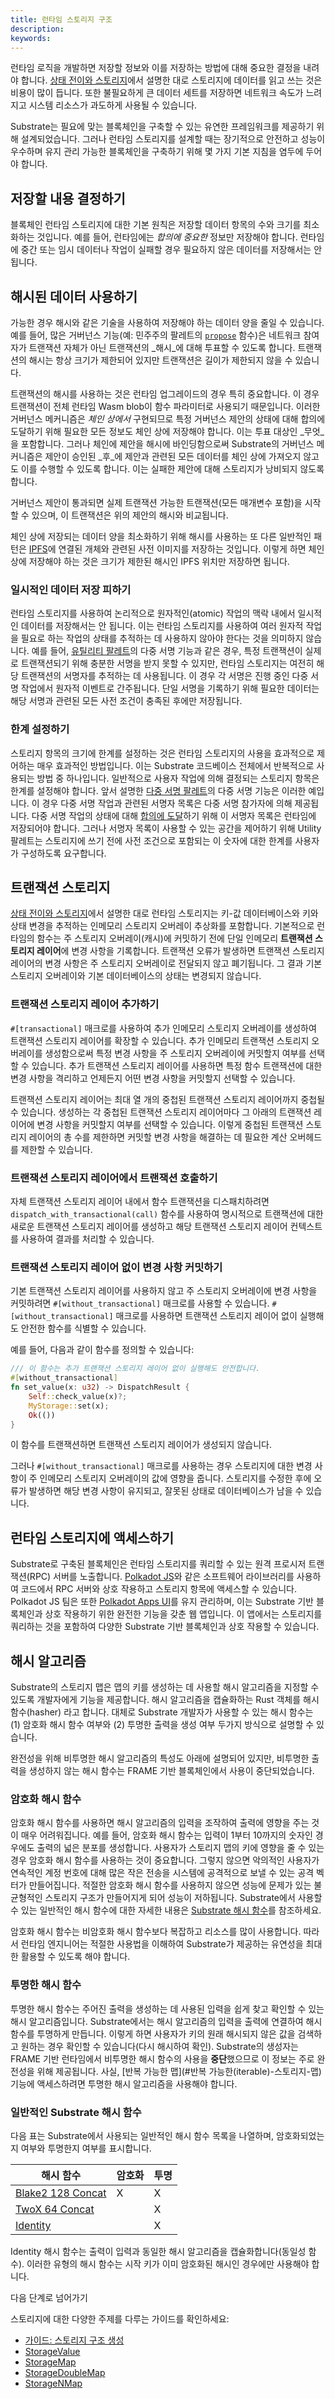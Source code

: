 ```yaml
---
title: 런타임 스토리지 구조
description:
keywords:
---
```


런타임 로직을 개발하면 저장할 정보와 이를 저장하는 방법에 대해 중요한 결정을 내려야 합니다. [상태 전이와 스토리지](/learn/state-transitions-and-storage/)에서 설명한 대로 스토리지에 데이터를 읽고 쓰는 것은 비용이 많이 듭니다. 또한 불필요하게 큰 데이터 세트를 저장하면 네트워크 속도가 느려지고 시스템 리소스가 과도하게 사용될 수 있습니다.

Substrate는 필요에 맞는 블록체인을 구축할 수 있는 유연한 프레임워크를 제공하기 위해 설계되었습니다. 그러나 런타임 스토리지를 설계할 때는 장기적으로 안전하고 성능이 우수하며 유지 관리 가능한 블록체인을 구축하기 위해 몇 가지 기본 지침을 염두에 두어야 합니다.

## 저장할 내용 결정하기

블록체인 런타임 스토리지에 대한 기본 원칙은 저장할 데이터 항목의 수와 크기를 최소화하는 것입니다. 예를 들어, 런타임에는 _합의에 중요한_ 정보만 저장해야 합니다. 런타임에 중간 또는 임시 데이터나 작업이 실패할 경우 필요하지 않은 데이터를 저장해서는 안 됩니다.

## 해시된 데이터 사용하기

가능한 경우 해시와 같은 기술을 사용하여 저장해야 하는 데이터 양을 줄일 수 있습니다. 예를 들어, 많은 거버넌스 기능(예: 민주주의 팔레트의 [`propose`](https://paritytech.github.io/substrate/master/pallet_democracy/pallet/enum.Call.html#variant.propose) 함수)은 네트워크 참여자가 트랜잭션 자체가 아닌 트랜잭션의 _해시_에 대해 투표할 수 있도록 합니다. 트랜잭션의 해시는 항상 크기가 제한되어 있지만 트랜잭션은 길이가 제한되지 않을 수 있습니다.

트랜잭션의 해시를 사용하는 것은 런타임 업그레이드의 경우 특히 중요합니다. 이 경우 트랜잭션이 전체 런타임 Wasm blob이 함수 파라미터로 사용되기 때문입니다. 이러한 거버넌스 메커니즘은 _체인 상에서_ 구현되므로 특정 거버넌스 제안의 상태에 대해 합의에 도달하기 위해 필요한 모든 정보도 체인 상에 저장해야 합니다. 이는 투표 대상인 _무엇_을 포함합니다. 그러나 체인에 제안을 해시에 바인딩함으로써 Substrate의 거버넌스 메커니즘은 제안이 승인된 _후_에 제안과 관련된 모든 데이터를 체인 상에 가져오지 않고도 이를 수행할 수 있도록 합니다. 이는 실패한 제안에 대해 스토리지가 낭비되지 않도록 합니다.

거버넌스 제안이 통과되면 실제 트랜잭션 가능한 트랜잭션(모든 매개변수 포함)을 시작할 수 있으며, 이 트랜잭션은 위의 제안의 해시와 비교됩니다.

체인 상에 저장되는 데이터 양을 최소화하기 위해 해시를 사용하는 또 다른 일반적인 패턴은 [IPFS](https://docs.ipfs.io)에 연결된 개체와 관련된 사전 이미지를 저장하는 것입니다. 이렇게 하면 체인 상에 저장해야 하는 것은 크기가 제한된 해시인 IPFS 위치만 저장하면 됩니다.

### 일시적인 데이터 저장 피하기

런타임 스토리지를 사용하여 논리적으로 원자적인(atomic) 작업의 맥락 내에서 일시적인 데이터를 저장해서는 안 됩니다. 이는 런타임 스토리지를 사용하여 여러 원자적 작업을 필요로 하는 작업의 상태를 추적하는 데 사용하지 않아야 한다는 것을 의미하지 않습니다. 예를 들어, [유틸리티 팔레트](https://paritytech.github.io/substrate/master/pallet_utility/pallet/enum.Call.html#variant.as_multi)의 다중 서명 기능과 같은 경우, 특정 트랜잭션이 실제로 트랜잭션되기 위해 충분한 서명을 받지 못할 수 있지만, 런타임 스토리지는 여전히 해당 트랜잭션의 서명자를 추적하는 데 사용됩니다. 이 경우 각 서명은 진행 중인 다중 서명 작업에서 원자적 이벤트로 간주됩니다. 단일 서명을 기록하기 위해 필요한 데이터는 해당 서명과 관련된 모든 사전 조건이 충족된 후에만 저장됩니다.

### 한계 설정하기

스토리지 항목의 크기에 한계를 설정하는 것은 런타임 스토리지의 사용을 효과적으로 제어하는 매우 효과적인 방법입니다. 이는 Substrate 코드베이스 전체에서 반복적으로 사용되는 방법 중 하나입니다. 일반적으로 사용자 작업에 의해 결정되는 스토리지 항목은 한계를 설정해야 합니다. 앞서 설명한 [다중 서명 팔레트](https://paritytech.github.io/substrate/master/pallet_multisig/pallet/trait.Config.html#associatedtype.MaxSignatories)의 다중 서명 기능은 이러한 예입니다. 이 경우 다중 서명 작업과 관련된 서명자 목록은 다중 서명 참가자에 의해 제공됩니다. 다중 서명 작업의 상태에 대해 [합의에 도달](#저장할-내용-결정하기)하기 위해 이 서명자 목록은 런타임에 저장되어야 합니다. 그러나 서명자 목록이 사용할 수 있는 공간을 제어하기 위해 Utility 팔레트는 스토리지에 쓰기 전에 사전 조건으로 포함되는 이 숫자에 대한 한계를 사용자가 구성하도록 요구합니다.

## 트랜잭션 스토리지

[상태 전이와 스토리지](/learn/state-transitions-and-storage/)에서 설명한 대로 런타임 스토리지는 키-값 데이터베이스와 키와 상태 변경을 추적하는 인메모리 스토리지 오버레이 추상화를 포함합니다. 기본적으로 런타임의 함수는 주 스토리지 오버레이(캐시)에 커밋하기 전에 단일 인메모리 **트랜잭션 스토리지 레이어**에 변경 사항을 기록합니다. 트랜잭션 오류가 발생하면 트랜잭션 스토리지 레이어의 변경 사항은 주 스토리지 오버레이로 전달되지 않고 폐기됩니다. 그 결과 기본 스토리지 오버레이와 기본 데이터베이스의 상태는 변경되지 않습니다.

### 트랜잭션 스토리지 레이어 추가하기

`#[transactional]` 매크로를 사용하여 추가 인메모리 스토리지 오버레이를 생성하여 트랜잭션 스토리지 레이어를 확장할 수 있습니다. 추가 인메모리 트랜잭션 스토리지 오버레이를 생성함으로써 특정 변경 사항을 주 스토리지 오버레이에 커밋할지 여부를 선택할 수 있습니다. 추가 트랜잭션 스토리지 레이어를 사용하면 특정 함수 트랜잭션에 대한 변경 사항을 격리하고 언제든지 어떤 변경 사항을 커밋할지 선택할 수 있습니다.

트랜잭션 스토리지 레이어는 최대 열 개의 중첩된 트랜잭션 스토리지 레이어까지 중첩될 수 있습니다. 생성하는 각 중첩된 트랜잭션 스토리지 레이어마다 그 아래의 트랜잭션 레이어에 변경 사항을 커밋할지 여부를 선택할 수 있습니다. 이렇게 중첩된 트랜잭션 스토리지 레이어의 총 수를 제한하면 커밋할 변경 사항을 해결하는 데 필요한 계산 오버헤드를 제한할 수 있습니다.

### 트랜잭션 스토리지 레이어에서 트랜잭션 호출하기

자체 트랜잭션 스토리지 레이어 내에서 함수 트랜잭션을 디스패치하려면 `dispatch_with_transactional(call)` 함수를 사용하여 명시적으로 트랜잭션에 대한 새로운 트랜잭션 스토리지 레이어를 생성하고 해당 트랜잭션 스토리지 레이어 컨텍스트를 사용하여 결과를 처리할 수 있습니다.

### 트랜잭션 스토리지 레이어 없이 변경 사항 커밋하기

기본 트랜잭션 스토리지 레이어를 사용하지 않고 주 스토리지 오버레이에 변경 사항을 커밋하려면 `#[without_transactional]` 매크로를 사용할 수 있습니다. `#[without_transactional]` 매크로를 사용하면 트랜잭션 스토리지 레이어 없이 실행해도 안전한 함수를 식별할 수 있습니다.

예를 들어, 다음과 같이 함수를 정의할 수 있습니다:

```rust
/// 이 함수는 추가 트랜잭션 스토리지 레이어 없이 실행해도 안전합니다.
#[without_transactional]
fn set_value(x: u32) -> DispatchResult {
    Self::check_value(x)?;
    MyStorage::set(x);
    Ok(())
}
```

이 함수를 트랜잭션하면 트랜잭션 스토리지 레이어가 생성되지 않습니다.

그러나 `#[without_transactional]` 매크로를 사용하는 경우 스토리지에 대한 변경 사항이 주 인메모리 스토리지 오버레이의 값에 영향을 줍니다. 스토리지를 수정한 후에 오류가 발생하면 해당 변경 사항이 유지되고, 잘못된 상태로 데이터베이스가 남을 수 있습니다.

## 런타임 스토리지에 액세스하기

Substrate로 구축된 블록체인은 런타임 스토리지를 쿼리할 수 있는 원격 프로시저 트랜잭션(RPC) 서버를 노출합니다. [Polkadot JS](https://polkadot.js.org/)와 같은 소프트웨어 라이브러리를 사용하여 코드에서 RPC 서버와 상호 작용하고 스토리지 항목에 액세스할 수 있습니다. Polkadot JS 팀은 또한 [Polkadot Apps UI](https://polkadot.js.org/apps)를 유지 관리하며, 이는 Substrate 기반 블록체인과 상호 작용하기 위한 완전한 기능을 갖춘 웹 앱입니다. 이 앱에서는 스토리지를 쿼리하는 것을 포함하여 다양한 Substrate 기반 블록체인과 상호 작용할 수 있습니다.

## 해시 알고리즘

Substrate의 스토리지 맵은 맵의 키를 생성하는 데 사용할 해시 알고리즘을 지정할 수 있도록 개발자에게 기능을 제공합니다. 해시 알고리즘을 캡슐화하는 Rust 객체를 해시 함수(hasher) 라고 합니다. 대체로 Substrate 개발자가 사용할 수 있는 해시 함수는 (1) 암호화 해시 함수 여부와 (2) 투명한 출력을 생성 여부 두가지 방식으로 설명할 수 있습니다.

완전성을 위해 비투명한 해시 알고리즘의 특성도 아래에 설명되어 있지만, 비투명한 출력을 생성하지 않는 해시 함수는 FRAME 기반 블록체인에서 사용이 중단되었습니다.

### 암호화 해시 함수

암호화 해시 함수를 사용하면 해시 알고리즘의 입력을 조작하여 출력에 영향을 주는 것이 매우 어려워집니다. 예를 들어, 암호화 해시 함수는 입력이 1부터 10까지의 숫자인 경우에도 출력의 넓은 분포를 생성합니다. 사용자가 스토리지 맵의 키에 영향을 줄 수 있는 경우 암호화 해시 함수를 사용하는 것이 중요합니다. 그렇지 않으면 악의적인 사용자가 연속적인 계정 번호에 대해 많은 작은 전송을 시스템에 공격적으로 보낼 수 있는 공격 벡터가 만들어집니다. 적절한 암호화 해시 함수를 사용하지 않으면 성능에 문제가 있는 불균형적인 스토리지 구조가 만들어지게 되어 성능이 저하됩니다. Substrate에서 사용할 수 있는 일반적인 해시 함수에 대한 자세한 내용은 [Substrate 해시 함수](#substrate-해시-함수)를 참조하세요.

암호화 해시 함수는 비암호화 해시 함수보다 복잡하고 리소스를 많이 사용합니다. 따라서 런타임 엔지니어는 적절한 사용법을 이해하여 Substrate가 제공하는 유연성을 최대한 활용할 수 있도록 해야 합니다.

### 투명한 해시 함수

투명한 해시 함수는 주어진 출력을 생성하는 데 사용된 입력을 쉽게 찾고 확인할 수 있는 해시 알고리즘입니다. Substrate에서는 해시 알고리즘의 입력을 출력에 연결하여 해시 함수를 투명하게 만듭니다. 이렇게 하면 사용자가 키의 원래 해시되지 않은 값을 검색하고 원하는 경우 확인할 수 있습니다(다시 해시하여 확인). Substrate의 생성자는 FRAME 기반 런타임에서 비투명한 해시 함수의 사용을 **중단**했으므로 이 정보는 주로 완전성을 위해 제공됩니다. 사실, [반복 가능한 맵](#반복 가능한(iterable)-스토리지-맵) 기능에 액세스하려면 투명한 해시 알고리즘을 사용해야 합니다.

### 일반적인 Substrate 해시 함수

다음 표는 Substrate에서 사용되는 일반적인 해시 함수 목록을 나열하며, 암호화되었는지 여부와 투명한지 여부를 표시합니다.

| 해시 함수                                                                                                      | 암호화 | 투명 |
| ------------------------------------------------------------------------------------------------------------- | ------ | ---- |
| [Blake2 128 Concat](https://paritytech.github.io/substrate/master/frame_support/struct.Blake2_128Concat.html) | X      | X    |
| [TwoX 64 Concat](https://paritytech.github.io/substrate/master/frame_support/struct.Twox64Concat.html)        |        | X    |
| [Identity](https://paritytech.github.io/substrate/master/frame_support/struct.Identity.html)                  |        | X    |

Identity 해시 함수는 출력이 입력과 동일한 해시 알고리즘을 캡슐화합니다(동일성 함수). 이러한 유형의 해시 함수는 시작 키가 이미 암호화된 해시인 경우에만 사용해야 합니다.

다음 단계로 넘어가기

스토리지에 대한 다양한 주제를 다루는 가이드를 확인하세요:

- [가이드: 스토리지 구조 생성](/reference/how-to-guides/pallet-design/create-a-storage-structure)
- [StorageValue](https://paritytech.github.io/substrate/master/frame_support/storage/types/struct.StorageValue.html)
- [StorageMap](https://paritytech.github.io/substrate/master/frame_support/storage/types/struct.StorageMap.html)
- [StorageDoubleMap](https://paritytech.github.io/substrate/master/frame_support/storage/types/struct.StorageDoubleMap.html)
- [StorageNMap](https://paritytech.github.io/substrate/master/frame_support/storage/types/struct.StorageNMap.html)
